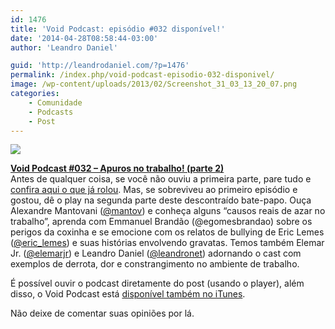 ```yaml
---
id: 1476
title: 'Void Podcast: episódio #032 disponível!'
date: '2014-04-28T08:58:44-03:00'
author: 'Leandro Daniel'

guid: 'http://leandrodaniel.com/?p=1476'
permalink: /index.php/void-podcast-episodio-032-disponivel/
image: /wp-content/uploads/2013/02/Screenshot_31_03_13_20_07.png
categories:
    - Comunidade
    - Podcasts
    - Post
---
```


![](http://leandrodaniel.com/pics/VoidBanner.png)

**[Void Podcast #032 – Apuros no trabalho! (parte 2)](http://voidpodcast.com/2014/04/27/void-podcast-032-apuros-no-trabalho-parte-2/)**  
Antes de qualquer coisa, se você não ouviu a primeira parte, pare tudo e [confira aqui o que já rolou](http://voidpodcast.com/2014/04/20/void-podcast-031-apuros-no-trabalho-parte-1/). Mas, se sobreviveu ao primeiro episódio e gostou, dê o play na segunda parte deste descontraído bate-papo. Ouça Alexandre Mantovani ([@mantov](http://twitter.com/mantov)) e conheça alguns “causos reais de azar no trabalho”, aprenda com Emmanuel Brandão (<a target="_blank">@egomesbrandao</a>) sobre os perigos da coxinha e se emocione com os relatos de bullying de Eric Lemes ([@eric\_lemes](http://twitter.com/eric_lemes)) e suas histórias envolvendo gravatas. Temos também Elemar Jr. ([@elemarjr](http://twitter.com/elemarjr)) e Leandro Daniel ([@leandronet](http://twitter.com/leandronet)) adornando o cast com exemplos de derrota, dor e constrangimento no ambiente de trabalho.

É possível ouvir o podcast diretamente do post (usando o player), além disso, o Void Podcast está [disponível também no iTunes](http://itunes.apple.com/br/podcast/void-podcast/id443186480).

Não deixe de comentar suas opiniões por lá.